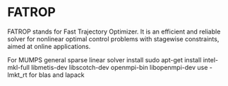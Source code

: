 # FATROP

FATROP stands for Fast Trajectory Optimizer. 
It is an efficient and reliable solver for nonlinear optimal control problems with stagewise constraints, aimed at online applications.


For MUMPS general sparse linear solver
install 
sudo apt-get install intel-mkl-full libmetis-dev libscotch-dev openmpi-bin libopenmpi-dev
use -lmkt_rt for blas and lapack